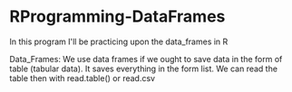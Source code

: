 # RProgramming-DataFrames
In this program I'll be practicing upon the data_frames in R

Data_Frames:
We use data frames if we ought to save data in the form of table (tabular data).
It saves everything in the form list.
We can read the table then with read.table() or read.csv

